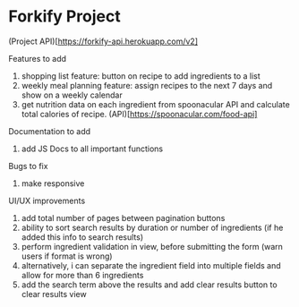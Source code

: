 # Forkify Project

(Project API)[https://forkify-api.herokuapp.com/v2]

Features to add

1. shopping list feature: button on recipe to add ingredients to a list
2. weekly meal planning feature: assign recipes to the next 7 days and show on a weekly calendar
3. get nutrition data on each ingredient from spoonacular API and calculate total calories of recipe. (API)[https://spoonacular.com/food-api]

Documentation to add

1. add JS Docs to all important functions

Bugs to fix

1. make responsive

UI/UX improvements

1. add total number of pages between pagination buttons
2. ability to sort search results by duration or number of ingredients (if he added this info to search results)
3. perform ingredient validation in view, before submitting the form (warn users if format is wrong)
4. alternatively, i can separate the ingredient field into multiple fields and allow for more than 6 ingredients
5. add the search term above the results and add clear results button to clear results view
